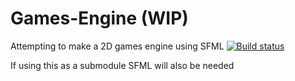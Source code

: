 # Games-Engine (WIP)
Attempting to make a 2D games engine using SFML
[![Build status](https://ci.appveyor.com/api/projects/status/pwtvr2p25x3ncido/branch/master?svg=true)](https://ci.appveyor.com/project/40206111/games-engine/branch/master)

If using this as a submodule SFML will also be needed
